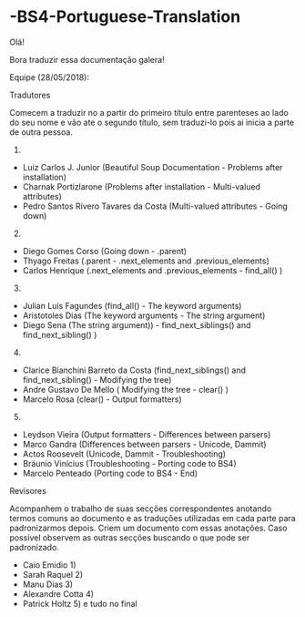 # -BS4-Portuguese-Translation

Olá!

Bora traduzir essa documentação galera!

Equipe (28/05/2018):

Tradutores

Comecem a traduzir no a partir do primeiro título entre parenteses ao lado do seu nome
e vão ate o segundo título, sem traduzi-lo pois ai inicia a parte de outra pessoa. 

1)
- Luiz Carlos J. Junior (Beautiful Soup Documentation - Problems after installation)
- Charnak Portizlarone (Problems after installation - Multi-valued attributes)
- Pedro Santos Rivero Tavares da Costa (Multi-valued attributes - Going down)

2)
- Diego Gomes Corso (Going down - .parent)
- Thyago Freitas (.parent - .next_elements and .previous_elements)
- Carlos Henrique (.next_elements and .previous_elements - find_all() )

3)
- Julian Luis Fagundes (find_all() - The keyword arguments)
- Aristotoles Dias (The keyword arguments - The string argument)
- Diego Sena (The string argument)) -  find_next_siblings() and find_next_sibling() )

4)
- Clarice Bianchini Barreto da Costa (find_next_siblings() and find_next_sibling() - Modifying the tree)
- Andre Gustavo De Mello ( Modifying the tree - clear() )
- Marcelo Rosa (clear() - Output formatters)

5)
- Leydson Vieira (Output formatters - Differences between parsers)
- Marco Gandra (Differences between parsers - Unicode, Dammit)
- Actos Roosevelt (Unicode, Dammit - Troubleshooting)
- Bráunio Vinícius (Troubleshooting - Porting code to BS4)
- Marcelo Penteado (Porting code to BS4 - End)


Revisores

Acompanhem o trabalho de suas secções correspondentes anotando termos comuns ao documento e as traduções utilizadas em cada parte
para padronizarmos depois. Criem um documento com essas anotações. Caso possível observem as outras secções buscando o que pode ser padronizado.

- Caio Emidio 1)
- Sarah Raquel 2)
- Manu Dias 3)
- Alexandre Cotta 4)
- Patrick Holtz 5) e tudo no final
